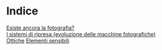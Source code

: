 # Indice

[Esiste ancora la fotografia?](./cap1/cap1.md)\
[I sistemi di ripresa (evoluzione delle macchine fotografiche)](./cap2/cap2.md)\
[Ottiche](./cap3/cap3.md)
[Elementi sensibili](./cap4/cap4.md)
